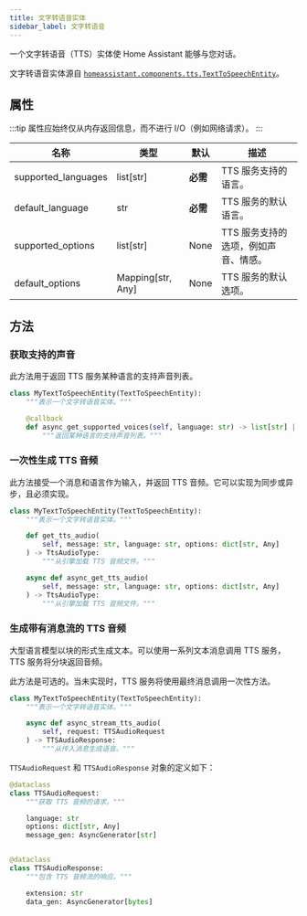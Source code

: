 ```yaml
---
title: 文字转语音实体
sidebar_label: 文字转语音
---
```


一个文字转语音（TTS）实体使 Home Assistant 能够与您对话。

文字转语音实体源自 [`homeassistant.components.tts.TextToSpeechEntity`](https://github.com/home-assistant/core/blob/dev/homeassistant/components/tts/__init__.py)。

## 属性

:::tip
属性应始终仅从内存返回信息，而不进行 I/O（例如网络请求）。
:::

| 名称 | 类型 | 默认 | 描述
| ---- | ---- | ------- | -----------
| supported_languages | list[str] | **必需** | TTS 服务支持的语言。
| default_language | str | **必需** | TTS 服务的默认语言。
| supported_options | list[str] | None | TTS 服务支持的选项，例如声音、情感。
| default_options | Mapping[str, Any] | None | TTS 服务的默认选项。

## 方法

### 获取支持的声音

此方法用于返回 TTS 服务某种语言的支持声音列表。

```python
class MyTextToSpeechEntity(TextToSpeechEntity):
    """表示一个文字转语音实体。"""

    @callback
    def async_get_supported_voices(self, language: str) -> list[str] | None:
        """返回某种语言的支持声音列表。"""
```

### 一次性生成 TTS 音频

此方法接受一个消息和语言作为输入，并返回 TTS 音频。它可以实现为同步或异步，且必须实现。

```python
class MyTextToSpeechEntity(TextToSpeechEntity):
    """表示一个文字转语音实体。"""

    def get_tts_audio(
        self, message: str, language: str, options: dict[str, Any]
    ) -> TtsAudioType:
        """从引擎加载 TTS 音频文件。"""

    async def async_get_tts_audio(
        self, message: str, language: str, options: dict[str, Any]
    ) -> TtsAudioType:
        """从引擎加载 TTS 音频文件。"""
```

### 生成带有消息流的 TTS 音频

大型语言模型以块的形式生成文本。可以使用一系列文本消息调用 TTS 服务，TTS 服务将分块返回音频。

此方法是可选的。当未实现时，TTS 服务将使用最终消息调用一次性方法。

```python
class MyTextToSpeechEntity(TextToSpeechEntity):
    """表示一个文字转语音实体。"""

    async def async_stream_tts_audio(
        self, request: TTSAudioRequest
    ) -> TTSAudioResponse:
        """从传入消息生成语音。"""
```

`TTSAudioRequest` 和 `TTSAudioResponse` 对象的定义如下：

```python
@dataclass
class TTSAudioRequest:
    """获取 TTS 音频的请求。"""

    language: str
    options: dict[str, Any]
    message_gen: AsyncGenerator[str]


@dataclass
class TTSAudioResponse:
    """包含 TTS 音频流的响应。"""

    extension: str
    data_gen: AsyncGenerator[bytes]